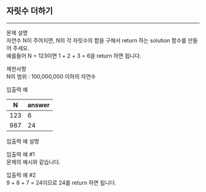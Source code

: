 ## 자릿수 더하기

---

문제 설명  
자연수 N이 주어지면, N의 각 자릿수의 합을 구해서 return 하는 solution 함수를 만들어 주세요.  
예를들어 N = 123이면 1 + 2 + 3 = 6을 return 하면 됩니다.

제한사항  
N의 범위 : 100,000,000 이하의 자연수  

입출력 예

| N   | 	answer |
|-----|---------|
| 123 | 	6      |
| 987 | 	24     |

입출력 예 설명

입출력 예 #1  
문제의 예시와 같습니다.

입출력 예 #2  
9 + 8 + 7 = 24이므로 24를 return 하면 됩니다.